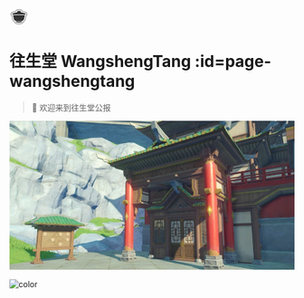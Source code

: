 ![logo](_media/icon.webp)

# 往生堂 WangshengTang :id=page-wangshengtang

> 👻 欢迎来到往生堂公报

![](_media/wst.png)

![color](#f0f0f0)